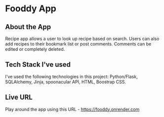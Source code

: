 # Fooddy App 

## About the App

Recipe app allows a user to look up recipe based on search. Users can also add recipes to their bookmark list or post comments. Comments can be edited or completely deleted. 

## Tech Stack I've used

I've used the following technologies in this project: Python/Flask, SQLAlchemy, Jinja, spoonacular API, HTML, Boostrap CSS.

## Live URL

Play around the app using this URL -  https://fooddy.onrender.com 

